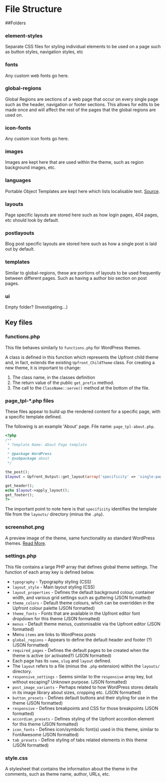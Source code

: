 # File Structure

##Folders
### element-styles
Separate CSS files for styling individual elements to be used on a page such as button styles, navigation styles, etc

### fonts
Any custom web fonts go here.

### global-regions
Global Regions are sections of a web page that occur on every single page such as the header, navigation or footer sections. This allows for edits to be made once and will affect the rest of the pages that the global regions are used on. 

### icon-fonts
Any custom icon fonts go here.

### images
Images are kept here that are used within the theme, such as region background images, etc.

### languages
Portable Object Templates are kept here which lists localisable text. [Source](http://wordpress.stackexchange.com/a/710).

### layouts
Page specific layouts are stored here such as how login pages, 404 pages, etc should look by default.

### postlayouts
Blog post specific layouts are stored here such as how a single post is laid out by default.

### templates
Similar to global-regions, these are portions of layouts to be used frequently between different pages. Such as having a author bio section on post pages.

### ui
Empty folder? (Investigating...)

## Key files

### functions.php

This file behaves similarly to `functions.php` for WordPress themes.

A class is defined in this function which represents the Upfront child theme and, in fact, extends the existing `Upfront_ChildTheme` class. For creating a new theme, it is important to change:

1. The class name, in the classes definition
2. The return value of the public `get_prefix` method.
3. The call to the `ClassName::serve()` method at the bottom of the file.

### page_tpl-*.php files

These files appear to build up the rendered content for a specific page, with a specific template defined.

The following is an example 'About' page. File name: `page_tpl-about.php`.

```php
<?php
/**
 * Template Name: About Page template
 *
 * @package WordPress
 * @subpackage about
 */

the_post();
$layout = Upfront_Output::get_layout(array('specificity' => 'single-page-about'));

get_header();
echo $layout->apply_layout();
get_footer();
?>
```

The important point to note here is that `specificity` identifies the template file from the `layouts/` directory (minus the `.php`).

### screenshot.png
A preview image of the theme, same functionality as standard WordPress themes. [Read More](https://codex.wordpress.org/Theme_Development#Screenshot).

### settings.php

This file contains a large PHP array that defines global theme settings. The function of each array key is defined below.

* `typography` - Typography styling (CSS) 
* `layout_style` - Main layout styling (CSS)
* `layout_properties` - Defines the default background colour, container width, and various grid settings such as guttering (JSON formatted)
* `theme_colors` - Default theme colours, which can be overridden in the Upfront colour palette (JSON formatted)
* `theme_fonts` - Fonts that are available in the Upfront editor font dropdown for this theme (JSON formatted)
* `menus` - Default theme menus, customisable via the Upfront editor (JSON formatted)
 * Menu `items` are links to WordPress posts
* `global_regions` - Appears to define the default header and footer (?) (JSON formatted)
* `required_pages` - Defines the default pages to be created when the theme is active (or activated?) (JSON formatted)
 * Each page has its `name`, `slug` and `layout` defined.
 * The `layout` refers to a file (minus the `.php` extension) within the `layouts/` directory.
* `responsive_settings` - Seems similar to the `responsive` array key, but without escaping? Unknown purpose. (JSON formatted)
* `post_image_variants` - Perhaps related to how WordPress stores details in its image library about sizes, cropping etc. (JSON formatted)
* `button_presets` - Defines default buttons and their styling for use in the theme (JSON formatted)
* `responsive` - Defines breakpoints and CSS for those breakpoints (JSON formatted)
* `accordian_presets` - Defines styling of the Upfront accordion element for this theme (JSON formatted)
* `icon_fonts` - Defines icon/symbolic font(s) used in this theme, similar to FontAwesome (JSON formatted)
* `tab_presets` - Define styling of tabs related elements in this theme (JSON formatted)

### style.css
A stylesheet that contains the information about the theme in the comments, such as theme name, author, URLs, etc.
